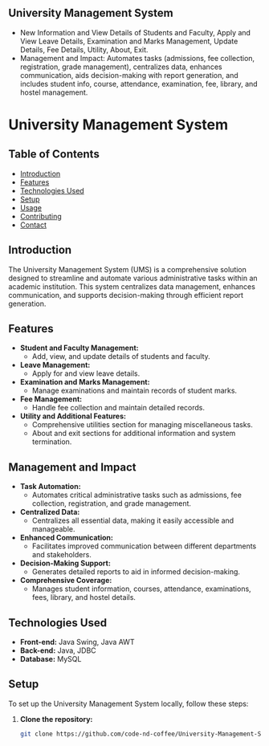 ## University Management System

- New Information and View Details of Students and Faculty, Apply and View Leave Details, Examination and Marks Management, Update Details, Fee Details, Utility, About, Exit.
- Management and Impact: Automates tasks (admissions, fee collection, registration, grade management), centralizes data, enhances communication, aids decision-making with report generation, and includes student info, course, attendance, examination, fee, library, and hostel management.

# University Management System

## Table of Contents
- [Introduction](#introduction)
- [Features](#features)
- [Technologies Used](#technologies-used)
- [Setup](#setup)
- [Usage](#usage)
- [Contributing](#contributing)
- [Contact](#contact)

## Introduction
The University Management System (UMS) is a comprehensive solution designed to streamline and automate various administrative tasks within an academic institution. This system centralizes data management, enhances communication, and supports decision-making through efficient report generation.

## Features
- **Student and Faculty Management:**
  - Add, view, and update details of students and faculty.
- **Leave Management:**
  - Apply for and view leave details.
- **Examination and Marks Management:**
  - Manage examinations and maintain records of student marks.
- **Fee Management:**
  - Handle fee collection and maintain detailed records.
- **Utility and Additional Features:**
  - Comprehensive utilities section for managing miscellaneous tasks.
  - About and exit sections for additional information and system termination.

## Management and Impact
- **Task Automation:**
  - Automates critical administrative tasks such as admissions, fee collection, registration, and grade management.
- **Centralized Data:**
  - Centralizes all essential data, making it easily accessible and manageable.
- **Enhanced Communication:**
  - Facilitates improved communication between different departments and stakeholders.
- **Decision-Making Support:**
  - Generates detailed reports to aid in informed decision-making.
- **Comprehensive Coverage:**
  - Manages student information, courses, attendance, examinations, fees, library, and hostel details.

## Technologies Used
- **Front-end:** Java Swing, Java AWT
- **Back-end:** Java, JDBC
- **Database:** MySQL

## Setup
To set up the University Management System locally, follow these steps:

1. **Clone the repository:**
   ```sh
   git clone https://github.com/code-nd-coffee/University-Management-System.git

